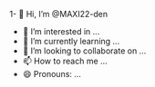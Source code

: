 1- 👋 Hi, I’m @MAXI22-den
- 👀 I’m interested in ...
- 🌱 I’m currently learning ...
- 💞️ I’m looking to collaborate on ...
- 📫 How to reach me ...
- 😄 Pronouns: ...


<!---
MAXI22-den/MAXI22-den is a ✨ special ✨ repository because its `README.md` (this file) appears on your GitHub profile.
You can click the Preview link to take a look at your changes.

